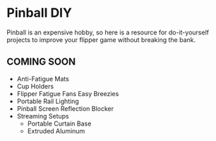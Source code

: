 # Pinball DIY

Pinball is an expensive hobby, so here is a resource for do-it-yourself projects to improve your flipper game without breaking the bank. 


## COMING SOON
* Anti-Fatigue Mats
* Cup Holders
* Flipper Fatigue Fans 
    Easy Breezies
* Portable Rail Lighting
* Pinball Screen Reflection Blocker
* Streaming Setups
    * Portable Curtain Base
    * Extruded Aluminum